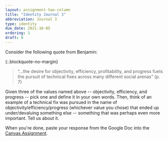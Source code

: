 ```yaml
---
layout: assignment-two-column
title: "Identity Journal 3"
abbreviation: Journal 3
type: identity
due_date: 2021-10-05
ordering: 1
draft: 0
---
```


Consider the following quote from Benjamin:

{:.blockquote-no-margin}
> “...the desire for objectivity, efficiency, profitability, and progress fuels the pursuit of technical fixes across many different social arenas” (p. 7)

Given three of the values named above -- objectivity, efficiency, and progress -- pick one and define it in your own words. Then, think of an example of a technical fix was pursued in the name of objectivity/efficiency/progress (whichever value you chose) that ended up under/devaluing something else -- something that was perhaps even more important. Tell us about it.

When you're done, paste your response from the Google Doc into the <a href="https://canvas.northwestern.edu/courses/149914/assignments/965499">Canvas Assignment</a>.
